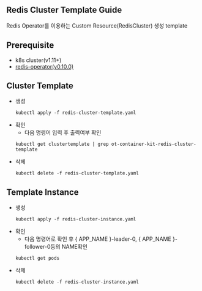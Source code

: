 ## Redis Cluster Template Guide
Redis Operator를 이용하는 Custom Resource(RedisCluster) 생성 template
## Prerequisite
- k8s cluster(v1.11+)
- [redis-operator(v0.10.0)](https://ot-container-kit.github.io/redis-operator/)


## Cluster Template
- 생성
    ```shell
    kubectl apply -f redis-cluster-template.yaml
    ```
- 확인
    - 다음 명령어 입력 후 출력여부 확인
    ```shell
    kubectl get clustertemplate | grep ot-container-kit-redis-cluster-template
    ```
- 삭제
    ```shell
    kubectl delete -f redis-cluster-template.yaml
    ```

## Template Instance
- 생성
    ```shell
    kubectl apply -f redis-cluster-instance.yaml
    ```
- 확인
    - 다음 명령어로 확인 후 { APP_NAME }-leader-0, { APP_NAME }-follower-0등의 NAME확인
    ```shell
    kubectl get pods
    ```
- 삭제
    ```shell
    kubectl delete -f redis-cluster-instance.yaml
    ```